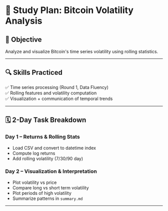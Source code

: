 # 📘 Study Plan: Bitcoin Volatility Analysis

## 🎯 Objective
Analyze and visualize Bitcoin's time series volatility using rolling statistics.

---

## 🔍 Skills Practiced
✅ Time series processing (Round 1, Data Fluency)  
✅ Rolling features and volatility computation  
✅ Visualization + communication of temporal trends  

---

## 🗓️ 2-Day Task Breakdown

### Day 1 – Returns & Rolling Stats
- Load CSV and convert to datetime index
- Compute log returns
- Add rolling volatility (7/30/90 day)

### Day 2 – Visualization & Interpretation
- Plot volatility vs price
- Compare long vs short term volatility
- Plot periods of high volatility
- Summarize patterns in `summary.md`

---
